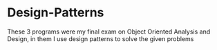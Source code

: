 # Design-Patterns
These 3 programs were my final exam on Object Oriented Analysis and Design, in them I use design patterns to solve the given problems
